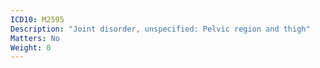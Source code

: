 ```yaml
---
ICD10: M2595
Description: "Joint disorder, unspecified: Pelvic region and thigh"
Matters: No
Weight: 0
---
```


